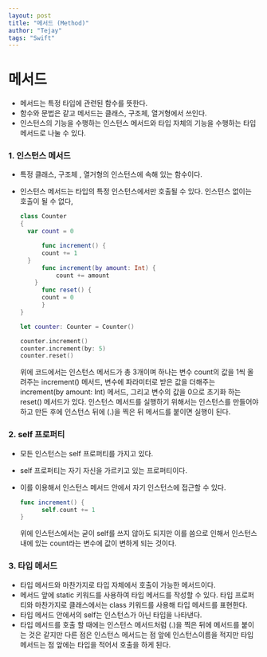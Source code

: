 ```yaml
---
layout: post
title: "메서드 (Method)"
author: "Tejay"
tags: "Swift"
---
```


# 메서드

- 메서드는 특정 타입에 관련된 함수를 뜻한다.
- 함수와 문법은 같고 메서드는 클래스, 구조체, 열거형에서 쓰인다.
- 인스턴스의 기능을 수행하는 인스턴스 메서드와 타입 자체의 기능을 수행하는 타입 메서드로 나눌 수 있다.

### 1. 인스턴스 메서드

- 특정 클래스, 구조체 , 열거형의 인스턴스에 속해 있는 함수이다.

- 인스턴스 메서드는 타입의 특정 인스턴스에서만 호출될 수 있다. 인스턴스 없이는 호출이 될 수 없다,

  ```swift
  class Counter
  {
  	var count = 0

    	func increment() {
  		count += 1
  	}
    	func increment(by amount: Int) {
        	count += amount
      }
    	func reset() {
      	count = 0
    	}
  }

  let counter: Counter = Counter()

  counter.increment()
  counter.increment(by: 5)
  counter.reset()
  ```

  위에 코드에서는 인스턴스 메서드가 총 3개이며 하나는 변수 count의 값을 1씩 올려주는 increment() 메서드, 변수에 파라미터로 받은 값을 더해주는 increment(by amount: Int) 메서드, 그리고 변수의 값을 0으로 초기화 하는 reset() 메서드가 있다.  인스턴스 메서드를 실행하기 위해서는 인스턴스를 만들어야 하고 만든 후에 인스턴스 뒤에 (.)을 찍은 뒤 메서드를 붙이면 실행이 된다.

### 2. self 프로퍼티

- 모든 인스턴스는 self 프로퍼티를 가지고 있다.

- self 프로퍼티는 자기 자신을 가르키고 있는 프로퍼티이다.

- 이를 이용해서 인스턴스 메서드 안에서 자기 인스턴스에 접근할 수 있다.

  ```swift
  func increment() {
    	self.count += 1
  }
  ```

  위에 인스턴스에서는 굳이 self를 쓰지 않아도 되지만 이를 씀으로 인해서 인스턴스 내에 있는 count라는 변수에 값이 변하게 되는 것이다.

### 3. 타입 메서드

- 타입 메서드와 마찬가지로 타입 자체에서 호출이 가능한 메서드이다.
- 메서드 앞에 static 키워드를 사용하여 타입 메서드를 작성할 수 있다. 타입 프로퍼티와 마찬가지로 클래스에서는 class 키워드를 사용해 타입 메서드를 표현한다.
- 타입 메서드 안에서의 self는 인스턴스가 아닌 타입을 나타낸다.
- 타입 메서드를 호출 할 때에는 인스턴스 메서드처럼 (.)을 찍은 뒤에 메서드를 붙이는 것은 같지만 다른 점은 인스턴스 메서드는 점 앞에 인스턴스이름을 적지만 타입 메서드는 점 앞에는 타입을 적어서 호출을 하게 된다.
